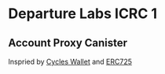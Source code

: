 # Departure Labs ICRC 1

## Account Proxy Canister

Inspried by [Cycles Wallet](https://github.com/dfinity/cycles-wallet) and [ERC725](https://github.com/ethereum/EIPs/issues/725)
